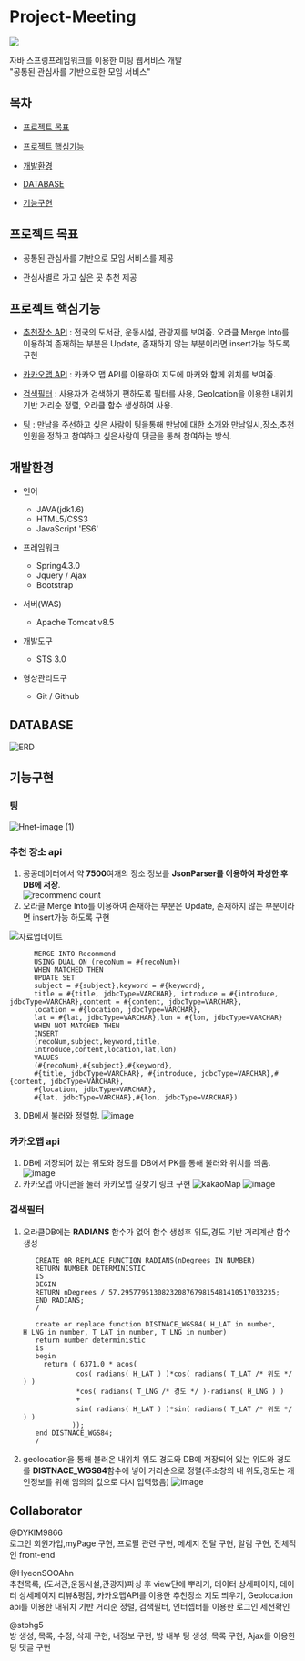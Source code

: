 # Project-Meeting
<img src="https://user-images.githubusercontent.com/77277946/124152008-17106280-dace-11eb-99fa-2fb8c6ed6132.png" width="width 300" height="height 150">

자바 스프링프레임워크를 이용한 미팅 웹서비스 개발<br/>
"공통된 관심사를 기반으로한 모임 서비스"


## 목차
  - [프로젝트 목표](#프로젝트-목표)


  - [프로젝트 핵심기능](#프로젝트-핵심기능)


  - [개발환경](#개발환경)


  - [DATABASE](#database)


  - [기능구현](#기능구현)



## 프로젝트 목표
  - 공통된 관심사를 기반으로 모임 서비스를 제공


  - 관심사별로 가고 싶은 곳 추천 제공



## 프로젝트 핵심기능

  - [추천장소 API](#추천-장소-api) : 전국의 도서관, 운동시설, 관광지를 보여줌. 오라클 Merge Into를 이용하여 존재하는 부분은 Update, 존재하지 않는 부분이라면 insert가능 하도록 구현


  - [카카오맵 API](#카카오맵-api) : 카카오 맵 API를 이용하여 지도에 마커와 함께 위치를 보여줌.


  - [검색필터](#검색필터) : 사용자가 검색하기 편하도록 필터를 사용, Geolcation을 이용한 내위치 기반 거리순 정렬, 오라클 함수 생성하여 사용.


  - [팅](#팅) :  만남을 주선하고 싶은 사람이 팅을통해 만남에 대한 소개와 만남일시,장소,추천인원을 정하고 참여하고 싶은사람이 댓글을 통해 참여하는 방식.

## 개발환경
  - 언어
    * JAVA(jdk1.6)
    * HTML5/CSS3
    * JavaScript 'ES6'


  - 프레임워크
    * Spring4.3.0
    * Jquery / Ajax
    * Bootstrap


  - 서버(WAS)
    * Apache Tomcat v8.5


  - 개발도구
    * STS 3.0


  - 형상관리도구
    * Git / Github



## DATABASE
![ERD](https://user-images.githubusercontent.com/77277946/124222816-6c378d00-db3d-11eb-83d1-0a19569ae231.png)




## 기능구현
  
  ### 팅
  ![Hnet-image (1)](https://user-images.githubusercontent.com/77277946/125328413-3e451a80-e37f-11eb-95b7-8bea58318667.gif) 

  ### 추천 장소 api
  1. 공공데이터에서 약 **7500**여개의 장소 정보를 **JsonParser를 이용하여 파싱한 후 DB에 저장**.<br/>
![recommend count](https://user-images.githubusercontent.com/77277946/124158790-4e364200-dad5-11eb-98e4-cdc59f5cf3ec.png)
  2. 오라클 Merge Into를 이용하여 존재하는 부분은 Update, 존재하지 않는 부분이라면 insert가능 하도록 구현

   ![자료업데이트](https://user-images.githubusercontent.com/77277946/125816145-86d084a1-9b03-4031-987a-ac64670d9a88.jpg)
          
          MERGE INTO Recommend
          USING DUAL ON (recoNum = #{recoNum})
          WHEN MATCHED THEN
          UPDATE SET
          subject = #{subject},keyword = #{keyword},
          title = #{title, jdbcType=VARCHAR}, introduce = #{introduce, jdbcType=VARCHAR},content = #{content, jdbcType=VARCHAR},
          location = #{location, jdbcType=VARCHAR},
          lat = #{lat, jdbcType=VARCHAR},lon = #{lon, jdbcType=VARCHAR}
          WHEN NOT MATCHED THEN
          INSERT
          (recoNum,subject,keyword,title,
          introduce,content,location,lat,lon)
          VALUES
          (#{recoNum},#{subject},#{keyword},
          #{title, jdbcType=VARCHAR}, #{introduce, jdbcType=VARCHAR},#{content, jdbcType=VARCHAR},
          #{location, jdbcType=VARCHAR},
          #{lat, jdbcType=VARCHAR},#{lon, jdbcType=VARCHAR})
          

  3. DB에서 불러와 정렬함.
![image](https://user-images.githubusercontent.com/77277946/124162411-5c865d00-dad9-11eb-93e8-aafdfe4cca9d.png)

  ### 카카오맵 api
  1. DB에 저장되어 있는 위도와 경도를 DB에서 PK를 통해 불러와 위치를 띄움.
![image](https://user-images.githubusercontent.com/77277946/124162457-6b6d0f80-dad9-11eb-92e9-782ec1ace3ac.png)
  2. 카카오맵 아이콘을 눌러 카카오맵 길찾기 링크 구현
    ![kakaoMap](https://user-images.githubusercontent.com/77277946/124160227-01ec0180-dad7-11eb-8051-0e6e0cf1e92b.png)
![image](https://user-images.githubusercontent.com/77277946/124162491-7889fe80-dad9-11eb-9656-0a73a757bdf3.png)
    
  ### 검색필터
  1. 오라클DB에는 **RADIANS** 함수가 없어 함수 생성후 위도,경도 기반 거리계산 함수생성 
     
            CREATE OR REPLACE FUNCTION RADIANS(nDegrees IN NUMBER) 
            RETURN NUMBER DETERMINISTIC 
            IS
            BEGIN
            RETURN nDegrees / 57.29577951308232087679815481410517033235;
            END RADIANS;
            /

            create or replace function DISTNACE_WGS84( H_LAT in number, H_LNG in number, T_LAT in number, T_LNG in number)
            return number deterministic
            is
            begin
              return ( 6371.0 * acos(  
                      cos( radians( H_LAT ) )*cos( radians( T_LAT /* 위도 */ ) )
                      *cos( radians( T_LNG /* 경도 */ )-radians( H_LNG ) )
                      +
                      sin( radians( H_LAT ) )*sin( radians( T_LAT /* 위도 */ ) )        
                     ));
            end DISTNACE_WGS84;
            /
      
  2. geolocation을 통해 불러온 내위치 위도 경도와 DB에 저장되어 있는 위도와 경도를 **DISTNACE_WGS84**함수에 넣어 거리순으로 정렬(주소창의 내 위도,경도는 개인정보를 위해 임의의 값으로 다시 입력했음)
      ![image](https://user-images.githubusercontent.com/77277946/124162817-de768600-dad9-11eb-95a1-2eb9e5c6fa5d.png)


## Collaborator
@DYKIM9866<br>
로그인 회원가입,myPage 구현, 프로필 관련 구현, 메세지 전달 구현, 알림 구현, 전체적인 front-end

@HyeonSOOAhn<br>
추천목록, (도서관,운동시설,관광지)파싱 후 view단에 뿌리기, 데이터 상세페이지, 데이터 상세페이지 리뷰&평점, 카카오맵API를 이용한 추천장소 지도 띄우기, Geolocation api를 이용한 내위치 기반 거리순 정렬, 검색필터, 인터셉터를 이용한 로그인 세션확인 

@stbhg5<br>
방 생성, 목록, 수정, 삭제 구현,  내정보 구현, 방 내부 팅 생성, 목록 구현, Ajax를 이용한 팅 댓글 구현


